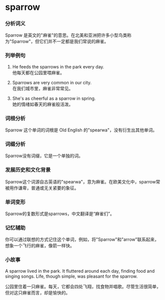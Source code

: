 # sparrow

### 分析词义

  

Sparrow 是英文的"麻雀"的意思。在北美和亚洲把许多小型鸟类称为"Sparrow"，但它们并不一定都是我们常说的麻雀。

  

### 列举例句

  

1.  He feeds the sparrows in the park every day.  
    他每天都在公园里喂麻雀。
    
      
    
2.  Sparrows are very common in our city.  
    在我们城市里，麻雀非常常见。
    
      
    
3.  She's as cheerful as a sparrow in spring.  
    她的情绪如春天的麻雀般活泼。
    
      
    

  

### 词根分析

  

Sparrow 这个单词的词根是 Old English 的"spearwa"，没有衍生出其他单词。

  

### 词缀分析

  

Sparrow没有词缀，它是一个单独的词。

  

### 发展历史和文化背景

  

Sparrow这个词源自古英语的"spearwa"，意为麻雀。在欧美文化中，sparrow常被用作谦卑，普通或无关紧要的象征。

  

### 单词变形

  

Sparrow的复数形式是sparrows，中文翻译是“麻雀们”。

  

### 记忆辅助

  

你可以通过联想的方式记住这个单词，例如，将"Sparrow"和"arrow"联系起来，想象一个飞行的麻雀，像箭一样快。

  

### 小故事

  

A sparrow lived in the park. It fluttered around each day, finding food and singing songs. Life, though simple, was pleasant for the sparrow.

  

公园里住着一只麻雀。每天，它都会四处飞翔，找食物并唱歌。尽管生活很简单，但对这只麻雀而言，却是愉快的。
